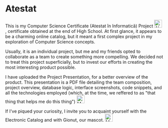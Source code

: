 # Atestat

This is my Computer Science Certificate (Atestat în Informatică) Project <img src="https://raw.githubusercontent.com/Tarikul-Islam-Anik/Animated-Fluent-Emojis/master/Emojis/Objects/Alembic.png" alt="Alembic" width="25" height="25" />, certificate obtained at the end of High School. At first glance, it appears to be a charming online catalog, but it meant a first complex project in my exploration of Computer Science concepts.

Usually, it is an individual project, but me and my friends opted to collaborate as a team to create something more compelling. We decided not to treat this project superficially, but to invest our efforts in creating the most interesting product possible.

I have uploaded the Project Presentation, for a better overview of the product. This presentation is a PDF file detailing the team composition, project overview, database logic, interface screenshots, code snippets, and all the technologies employed (which, at the time, we reffered to as "that thing that helps me do this thing") <img src="https://raw.githubusercontent.com/Tarikul-Islam-Anik/Animated-Fluent-Emojis/master/Emojis/People/Man%20Tipping%20Hand.png" alt="Man Tipping Hand" width="25" height="25" />

If I've piqued your curiosity, I invite you to acquaint yourself with the Electronic Catalog and with Gionut, our mascot. <img src="https://raw.githubusercontent.com/Tarikul-Islam-Anik/Animated-Fluent-Emojis/master/Emojis/People%20with%20professions/Man%20Student%20Light%20Skin%20Tone.png" alt="Man Student Light Skin Tone" width="25" height="25" />
